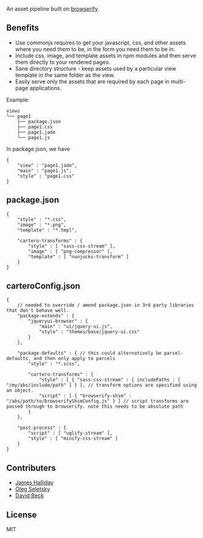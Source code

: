 

An asset pipeline built on [browserify](http://browserify.org/). 

## Benefits

* Use commonjs requires to get your javascript, css, and other assets where you need them to be, in the form you need them to be in.
* Include css, image, and template assets in npm modules and then serve them directly to your rendered pages.
* Sane directory structure - keep assets used by a particular view template in the same folder as the view.
* Easily serve only the assets that are required by each page in multi-page applications.

Example:

```
views
└── page1
    ├── package.json
    ├── page1.css
    ├── page1.jade
    └── page1.js
```

In package.json, we have

```
{
	"view" : "page1.jade",
	"main" : "page1.js",
	"style" : "page1.css"
}
```

## package.json

```
{
	"style" : "*.css",
	"image" : "*.png",
	"template" : "*.tmpl",

	"cartero-transforms" : {
		"style" : [ "sass-css-stream" ],
		"image" : [ "png-compressor" ],
		"template" : [ "nunjucks-transform" ]
	}
}
```

## carteroConfig.json

```
{
	// needed to override / amend package.json in 3rd party libraries that don't behave well.
	"package-extends" : {
		"jqueryui-browser" : {
			"main" : "ui/jquery-ui.js",
			"style" : "themes/base/jquery-ui.css"
		}
	},

	"package-defaults" : { // this could alternatively be parcel-defaults, and then only apply to parcels
		"style" : "*.scss",

		"cartero-transforms" : {
			"style" : [ { "sass-css-stream" : { includePaths : [ "/my/abs/include/path" ] } ], // transform options are specified using an object.
			"script" : [ { "browserify-shim" : "/abs/path/to/browserifyShimConfig.js" } ] // script transforms are passed through to browserify. note this needs to be absolute path
		}
	},

	"post-process" : {
		"script" : [ "uglify-stream" ],
		"style" : [ "minify-css-stream" ]
	}
}
```

## Contributers

* [James Halliday](https://twitter.com/substack)
* [Oleg Seletsky](https://github.com/go-oleg)
* [David Beck](https://twitter.com/davegbeck)

## License

MIT
